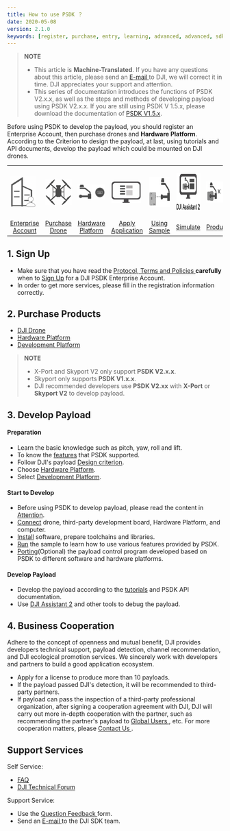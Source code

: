 ```yaml
---
title: How to use PSDK ？
date: 2020-05-08
version: 2.1.0
keywords: [register, purchase, entry, learning, advanced, advanced, sdk]
---
```

> **NOTE** 
> * This article is **Machine-Translated**. If you have any questions about this article, please send an <a href="mailto:dev@dji.com">E-mail </a>to DJI, we will correct it in time. DJI appreciates your support and attention. 
> * This series of documentation introduces the functions of PSDK V2.x.x, as well as the steps and methods of developing payload using PSDK V2.x.x. If you are still using PSDK V 1.5.x, please download the documentation of [PSDK V1.5.x](https://terra-1-g.djicdn.com/71a7d383e71a4fb8887a310eb746b47f/psdk/payload-sdk-doc-1.0.zip).

Before using PSDK to develop the payload, you should register an Enterprise Account, then purchase drones and **Hardware Platform**. According to the Criterion to design the payload, at last, using tutorials and API documents, develop the payload which could be mounted on DJI drones.

<div>
<table>
<tbody>
  <tr>
   <td style="border-right: none;border-left: none;"><div><p><span>
      <img src="../images/how-to-use/1.png" width="60" style="vertical-align:middle" alt/></span></p></div></td></td>
       <td style="border-right: none;border-left: none;"><div><p><span>
      <img src="../images/how-to-use/2.png" width="70" style="vertical-align:middle" alt/></span></p></div></td></td>
        <td style="border-right: none;border-left: none;"><div><p><span>
      <img src="../images/how-to-use/3.png" width="90" style="vertical-align:middle" alt/></span></p></div></td></td>
         <td style="border-right: none;border-left: none;"><div><p><span>
      <img src="../images/how-to-use/4.png" width="70" style="vertical-align:middle" alt/></span></p></div></td></td>
         <td style="border-right: none;border-left: none;"><div><p><span>
      <img src="../images/how-to-use/5.png" height="70" width="90" style="vertical-align:middle" alt/></span></p></div></td></td>
         <td style="border-right: none;border-left: none;"><div><p><span>
      <img src="../images/how-to-use/6.png" height="90" width="90" style="vertical-align:middle" alt/></span></p></div></td></td>
         <td style="border-right: none;border-left: none;"><div><p><span>
      <img src="../images/how-to-use/7.png" height="50" width="100" style="vertical-align:middle" alt/></span></p></div></td></td>
         <td style="border-right: none;border-left: none;"><div><p><span>
      <img src="../images/how-to-use/8.png" height="50" width="70" style="vertical-align:middle" alt/></span></p></div></td></td>
  </tr>
  <tr>
   <td style="text-align:center"><a href="https://developer.dji.com/payload-sdk/apply/" target="_blank">Enterprise Account</a></td>
   <td style="text-align:center"><a href="https://www.dji.com/products/compare-m200-series?site=brandsite&from=nav" target="_blank" >Purchase Drone</a></td>
   <td style="text-align:center"><a href="../payloadguide/hardware.html">Hardware Platform</a></td>
   <td style="text-align:center"><a href="https://developer.dji.com/user/apps/#allhtml">Apply Application</a></td>
   <td style="text-align:center"><a href="../quickstart/run-the-sample.html">Using Sample</a></td>
   <td style="text-align:center"><a href="https://www.dji.com/downloads/softwares/assistant-dji-2-for-matrice">Simulate</a></td>
   <td style="text-align:center"><a href="mailto:dev@dji.com">Produce</a></td>
   <td style="text-align:center"><a href="mailto:dev@dji.com">Join Ecology</a></td>
  </tr>
</tbody>
</table>
</div>

## 1. Sign Up
* Make sure that you have read the <a href="https://developer.dji.com/policies/privacy/"> Protocol, Terms and Policies </a> **carefully** when to <a href="https://developer.dji.com/payload-sdk/apply/" target="_blank"> Sign Up</a> for a DJI PSDK Enterprise Account.
* In order to get more services, please fill in the registration information correctly.

## 2. Purchase Products
* <a href="https://www.dji.com/en/products/compare-m200-series?site=brandsite&from=nav" target="_blank"> DJI Drone </a>
* [Hardware Platform](../payloadguide/hardware.html)
* [Development Platform](../payloadguide/platform.html)

> **NOTE**
> * X-Port and Skyport V2 only support **PSDK V2.x.x**.
> * Skyport only supports **PSDK V1.x.x**.
> * DJI recommended developers use **PSDK V2.xx** with **X-Port** or **Skyport V2** to develop payload.

## 3. Develop Payload

#### Preparation

* Learn the basic knowledge such as pitch, yaw, roll and lift.
* To know the [features](./feature-list.html) that PSDK supported.
* Follow DJI's payload [Design criterion](../payloadguide/payload-criterion.html).
* Choose [Hardware Platform](../payloadguide/hardware.html).
* Select [Development Platform](../payloadguide/platform.html).

#### Start to Develop

* Before using PSDK to develop payload, please read the content in [Attention](../quickstart/attention.html).
* [Connect](../quickstart/device-connection.html) drone, third-party development board, Hardware Platform, and computer.
* [Install](../quickstart/development-environment.html) software, prepare toolchains and libraries.
* [Run](../quickstart/run-the-sample.html) the sample to learn how to use various features provided by PSDK.
* [Porting](../quickstart/porting.html)(Optional) the payload control program developed based on PSDK to different software and hardware platforms.

#### Develop Payload
* Develop the payload according to the [tutorials](../tutorial/initial.html) and PSDK API documentation.
* Use [DJI Assistant 2](https://www.dji.com/en/downloads) and other tools to debug the payload.

## 4. Business Cooperation
Adhere to the concept of openness and mutual benefit, DJI provides developers technical support, payload detection, channel recommendation, and DJI ecological promotion services. We sincerely work with developers and partners to build a good application ecosystem.

* Apply for a license to produce more than 10 payloads.
* If the payload passed DJI's detection, it will be recommended to third-party partners.
* If payload can pass the inspection of a third-party professional organization, after signing a cooperation agreement with DJI, DJI will carry out more in-depth cooperation with the partner, such as recommending the partner's payload to <a href="https://www.dji.com/en/products/enterprise#partner-payloads">Global Users </a>, etc. For more cooperation matters, please <a href="mailto:dev@dji.com">Contact Us </a>.

## Support Services
Self Service:
* <a href="https://developer.dji.com/payload-sdk/documentation/faq/index.html"> FAQ </a>
* <a href="https://forum.dji.com/forum-139-1.html?from=developer"> DJI Technical Forum </a>

Support Service:
* Use the <a href="https://formcrafts.com/a/dji-developer-feedback-en"> Question Feedback </a> form.
* Send an <a href="mailto:dev@dji.com"> E-mail </a> to the DJI SDK team.
